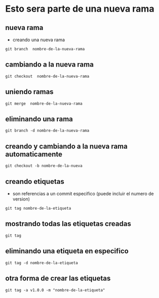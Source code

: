 # Esto sera parte de una nueva rama

## nueva rama

- creando una nueva rama

```
git branch  nombre-de-la-nueva-rama
```

## cambiando a la nueva rama

```
git checkout  nombre-de-la-nueva-rama
```

## uniendo ramas

```
git merge  nombre-de-la-nueva-rama
```

## eliminando una rama

```
git branch -d nombre-de-la-nueva-rama
```

## creando y cambiando a la nueva rama automaticamente

```
git checkout -b nombre-de-la-nueva
```

## creando etiquetas

- son referencias a un commit especifico (puede incluir el numero de version)

```
git tag nombre-de-la-etiqueta
```

## mostrando todas las etiquetas creadas

```
git tag
```

## eliminando una etiqueta en especifico

```
git tag -d nombre-de-la-etiqueta
```

## otra forma de crear las etiquetas

```
git tag -a v1.0.0 -m "nombre-de-la-etiqueta"
```
